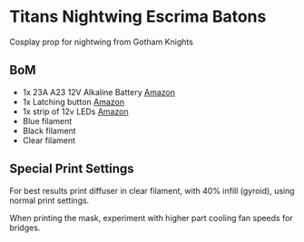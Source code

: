 # Titans Nightwing Escrima Batons

Cosplay prop for nightwing from Gotham Knights


## BoM

* 1x 23A A23 12V Alkaline Battery [Amazon](https://www.amazon.ca/dp/B0792N536G?psc=1&ref=ppx_yo2ov_dt_b_product_details)
* 1x Latching button [Amazon](https://www.amazon.ca/gp/product/B08225LGRT/ref=ppx_yo_dt_b_search_asin_title?ie=UTF8&psc=1)
* 1x strip of 12v LEDs [Amazon](https://www.amazon.ca/gp/product/B00HSF65MC/ref=ppx_yo_dt_b_search_asin_title?ie=UTF8&psc=1)
* Blue filament
* Black filament
* Clear filament 


## Special Print Settings
For best results print diffuser in clear filament, with 40% infill (gyroid), using normal print settings. 

When printing the mask, experiment with higher part cooling fan speeds for bridges.
